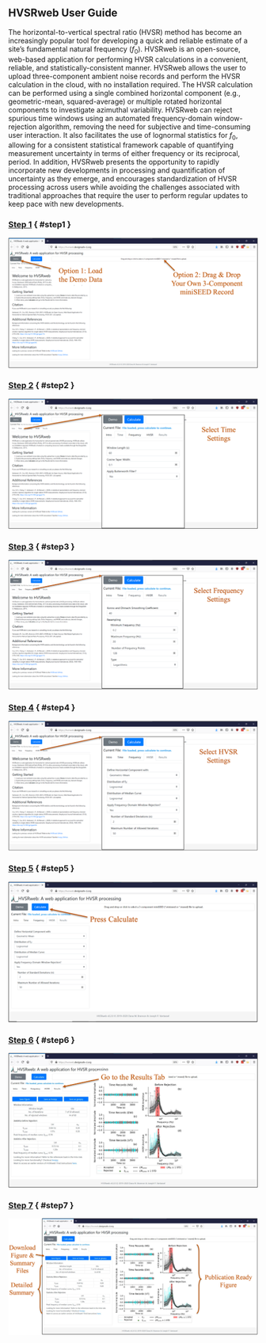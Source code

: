 ## HVSRweb User Guide

The horizontal-to-vertical spectral ratio (HVSR) method has become an increasingly popular tool for developing a quick and reliable estimate of a site’s fundamental natural frequency (<em>f</em><sub>0</sub>). HVSRweb is an open-source, web-based application for performing HVSR calculations in a convenient, reliable, and statistically-consistent manner. HVSRweb allows the user to upload three-component ambient noise records and perform the HVSR calculation in the cloud, with no installation required. The HVSR calculation can be performed using a single combined horizontal component (e.g., geometric-mean, squared-average) or multiple rotated horizontal components to investigate azimuthal variability. HVSRweb can reject spurious time windows using an automated frequency-domain window-rejection algorithm, removing the need for subjective and time-consuming user interaction. It also facilitates the use of lognormal statistics for <em>f</em><sub>0</sub>, allowing for a consistent statistical framework capable of quantifying measurement uncertainty in terms of either frequency or its reciprocal, period. In addition, HVSRweb presents the opportunity to rapidly incorporate new developments in processing and quantification of uncertainty as they emerge, and encourages standardization of HVSR processing across users while avoiding the challenges associated with traditional approaches that require the user to perform regular updates to keep pace with new developments.

### [Step 1](#step1) { #step1 }

![](./imgs/HVSR-1.png)

### [Step 2](#step2) { #step2 }

![](./imgs/HVSR-2.png)

### [Step 3](#step3) { #step3 }

![](./imgs/HVSR-3.png)

### [Step 4](#step4) { #step4 }

![](./imgs/HVSR-4.png)

### [Step 5](#step5) { #step5 }

![](./imgs/HVSR-5.png)

### [Step 6](#step6) { #step6 }

![](./imgs/HVSR-6.png)

### [Step 7](#step7) { #step7 }

![](./imgs/HVSR-7.png)

